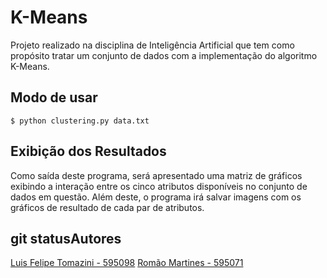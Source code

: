 # K-Means
Projeto realizado na disciplina de Inteligência Artificial que tem como propósito tratar um conjunto de dados com a implementação do algoritmo K-Means.

## Modo de usar
```
$ python clustering.py data.txt
```

## Exibição dos Resultados
Como saída deste programa, será apresentado uma matriz de gráficos exibindo a interação entre os cinco atributos disponíveis no conjunto de dados em questão.
Além deste, o programa irá salvar imagens com os gráficos de resultado de cada par de atributos.

## git statusAutores
[Luis Felipe Tomazini - 595098](https://github.com/lftomazini)
[Romão Martines - 595071](https://github.com/hemiez)